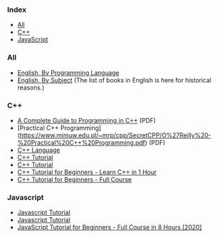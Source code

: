 ### Index

* [All](#all)
* [C++](#cpp)
* [JavaScript](#javascript)


### All

* [English, By Programming Language](free-programming-books-langs.md)
* [English, By Subject](free-programming-books-subjects.md)
  (The list of books in English is here for historical reasons.)


### <a id="cpp"></a>C++

* [A Complete Guide to Programming in C++](http://www.lmpt.univ-tours.fr/~volkov/C++.pdf) (PDF)
* [Practical C++ Programming]
  (https://www.mimuw.edu.pl/~mrp/cpp/SecretCPP/O%27Reilly%20-%20Practical%20C++%20Programming.pdf) (PDF)
* [C++ Language](https://cplusplus.com/doc/tutorial/)
* [C++ Tutorial](https://www.cprogramming.com/tutorial/c++-tutorial.html)
* [C++ Tutorial](https://www.w3schools.com/cpp/)
* [C++ Tutorial for Beginners - Learn C++ in 1 Hour](https://youtu.be/ZzaPdXTrSb8)
* [C++ Tutorial for Beginners - Full Course](https://youtu.be/vLnPwxZdW4Y)

### Javascript

* [Javascript Tutorial](https://www.w3schools.com/js/)
* [Javascript Tutorial](https://www.tutorialspoint.com/javascript/index.htm)
* [JavaScript Tutorial for Beginners - Full Course in 8 Hours [2020]](https://youtu.be/Qqx_wzMmFeA)
